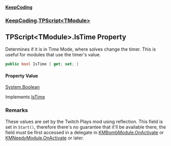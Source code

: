 #### [KeepCoding](index.md 'index')
### [KeepCoding](KeepCoding.md 'KeepCoding').[TPScript&lt;TModule&gt;](TPScript.TModule..md 'KeepCoding.TPScript&lt;TModule&gt;')
## TPScript&lt;TModule&gt;.IsTime Property
Determines if it is in Time Mode, where solves change the timer. This is useful for modules that use the timer's value.  
```csharp
public bool IsTime { get; set; }
```
#### Property Value
[System.Boolean](https://docs.microsoft.com/en-us/dotnet/api/System.Boolean 'System.Boolean')

Implements [IsTime](ITP.IsTime.md 'KeepCoding.ITP.IsTime')  
### Remarks
These values are set by the Twitch Plays mod using reflection. This field is set in `Start()`, therefore there's no guarantee that it'll be available there, the field must be first accessed in a delegate in [KMBombModule.OnActivate](https://docs.microsoft.com/en-us/dotnet/api/KMBombModule.OnActivate 'KMBombModule.OnActivate') or [KMNeedyModule.OnActivate](https://docs.microsoft.com/en-us/dotnet/api/KMNeedyModule.OnActivate 'KMNeedyModule.OnActivate') or later.  
